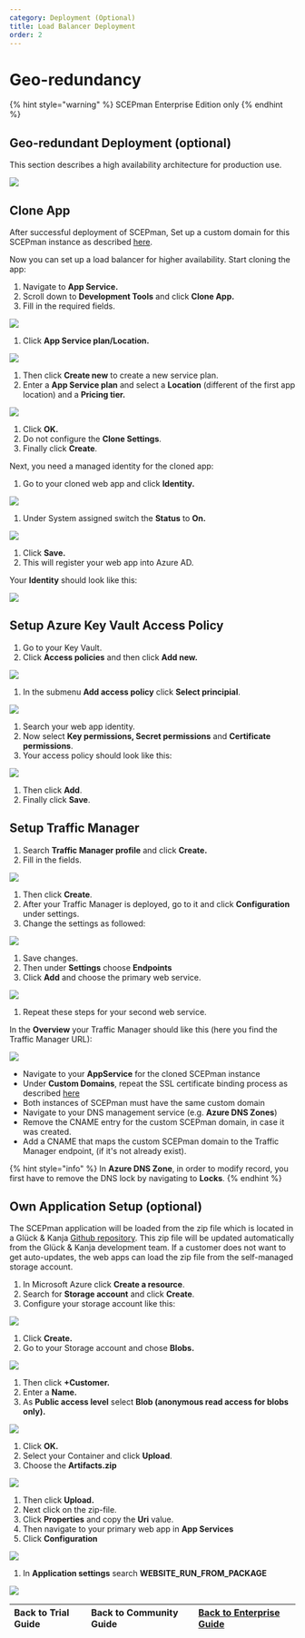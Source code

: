 ```yaml
---
category: Deployment (Optional)
title: Load Balancer Deployment
order: 2
---
```


# Geo-redundancy

{% hint style="warning" %}
SCEPman Enterprise Edition only
{% endhint %}

## Geo-redundant Deployment \(optional\)

This section describes a high availability architecture for production use.

![](../../.gitbook/assets/scepman_loadbalancer1%20%282%29.png)

## Clone App

After successful deployment of SCEPman, Set up a custom domain for this SCEPman instance as described [here](custom-domain.md).

Now you can set up a load balancer for higher availability. Start cloning the app:

1. Navigate to **App Service.** 
2. Scroll down to **Development Tools** and click **Clone App.** 
3. Fill in the required fields.

![](../../.gitbook/assets/scepman_cloneapp1%20%282%29.png)

1. Click **App Service plan/Location.**

![](../../.gitbook/assets/scepman_cloneapp2%20%282%29%20%282%29%20%282%29%20%282%29%20%282%29%20%282%29%20%282%29%20%282%29%20%282%29%20%282%29%20%282%29%20%281%29%20%282%29.png)

1. Then click **Create new** to create a new service plan.
2. Enter a **App Service plan** and select a **Location** \(different of the first app location\) and a **Pricing tier.**

![](../../.gitbook/assets/scepman_cloneapp3%20%281%29.png)

1. Click **OK.**
2. Do not configure the **Clone Settings**.
3. Finally click **Create**.

Next, you need a managed identity for the cloned app:

1. Go to your cloned web app and click **Identity.**

![](../../.gitbook/assets/scepman_identity1%20%282%29%20%282%29%20%282%29%20%282%29%20%282%29%20%282%29%20%282%29%20%282%29%20%282%29%20%282%29%20%282%29%20%282%29%20%282%29%20%282%29.png)

1. Under System assigned switch the **Status** to **On.**

![](../../.gitbook/assets/scepman_identity2%20%282%29%20%282%29%20%282%29%20%282%29%20%282%29%20%282%29%20%282%29%20%282%29%20%282%29%20%282%29%20%282%29%20%282%29%20%282%29%20%282%29%20%281%29.png)

1. Click **Save.**
2. This will register your web app into Azure AD.

Your **Identity** should look like this:

![](../../.gitbook/assets/scepman_identity3%20%282%29%20%282%29%20%282%29%20%282%29%20%282%29%20%282%29%20%282%29%20%282%29%20%282%29%20%282%29%20%282%29%20%282%29%20%282%29%20%282%29.png)

## Setup Azure Key Vault Access Policy

1. Go to your Key Vault. 
2. Click **Access policies** and then click **Add new.**

![](../../.gitbook/assets/scepman_keyvault1%20%282%29.png)

1. In the submenu **Add access policy** click **Select principial**.

![](../../.gitbook/assets/scepman_keyvault2%20%282%29.png)

1. Search your web app identity.
2. Now select **Key permissions, Secret permissions** and **Certificate permissions**.
3. Your access policy should look like this:

![](../../.gitbook/assets/scepman_keyvault3%20%281%29.png)

1. Then click **Add**.
2. Finally click **Save**.

## Setup Traffic Manager

1. Search **Traffic Manager profile** and click **Create.** 
2. Fill in the fields.

![](../../.gitbook/assets/scepman_trafficmanager1%20%282%29%20%282%29%20%282%29%20%282%29%20%282%29%20%282%29%20%282%29%20%282%29%20%282%29%20%282%29%20%282%29%20%282%29%20%282%29%20%282%29.png)

1. Then click **Create**.
2. After your Traffic Manager is deployed, go to it and click **Configuration** under settings.
3. Change the settings as followed:

![](../../.gitbook/assets/scepman_trafficmanager2%20%282%29%20%282%29%20%282%29%20%282%29%20%282%29%20%282%29%20%282%29%20%282%29%20%282%29%20%282%29%20%282%29%20%282%29%20%282%29%20%282%29.png)

1. Save changes.
2. Then under **Settings** choose **Endpoints**
3. Click **Add** and choose the primary web service.

![](../../.gitbook/assets/scepman_trafficmanager3.png)

1. Repeat these steps for your second web service.  

In the **Overview** your Traffic Manager should like this \(here you find the Traffic Manager URL\):

![](../../.gitbook/assets/scepman_trafficmanager4%20%281%29.png)

* Navigate to your **AppService** for the cloned SCEPman instance
* Under **Custom Domains**, repeat the SSL certificate binding process as described [here](https://docs.scepman.com/scepman-configuration/optional/custom-domain)
* Both instances of SCEPman must have the same custom domain
* Navigate to your DNS management service \(e.g. **Azure DNS Zones**\)
* Remove the CNAME entry for the custom SCEPman domain, in case it was created.
* Add a CNAME that maps the custom SCEPman domain to the Traffic Manager endpoint, \(if it's not already exist\).

{% hint style="info" %}
In **Azure DNS Zone**, in order to modify record, you first have to remove the DNS lock by navigating to **Locks**.
{% endhint %}

## Own Application Setup \(optional\)

The SCEPman application will be loaded from the zip file which is located in a Glück & Kanja [Github repository](https://github.com/scepman/install/raw/master/dist/Artifacts.zip). This zip file will be updated automatically from the Glück & Kanja development team. If a customer does not want to get auto-updates, the web apps can load the zip file from the self-managed storage account.

1. In Microsoft Azure click **Create a resource**. 
2. Search for **Storage account** and click **Create**. 
3. Configure your storage account like this:

![](../../.gitbook/assets/scepman_storage1%20%281%29.png)

1. Click **Create.**
2. Go to your Storage account and chose **Blobs.**

![](../../.gitbook/assets/scepman_storage2%20%282%29%20%282%29%20%282%29%20%282%29%20%282%29%20%282%29%20%282%29%20%282%29%20%282%29%20%282%29%20%282%29%20%282%29%20%282%29%20%282%29%20%282%29.png)

1. Then click **+Customer.**
2. Enter a **Name.**
3. As **Public access level** select **Blob \(anonymous read access for blobs only\).**

![](../../.gitbook/assets/scepman_storage3%20%282%29%20%282%29%20%282%29%20%282%29%20%282%29%20%282%29%20%282%29%20%282%29%20%282%29%20%282%29%20%282%29%20%282%29%20%282%29%20%282%29.png)

1. Click **OK.**
2. Select your Container and click **Upload**.
3. Choose the **Artifacts.zip**

![](../../.gitbook/assets/scepman_storage4%20%282%29%20%282%29%20%282%29%20%282%29%20%282%29%20%282%29%20%282%29%20%282%29%20%282%29%20%282%29%20%282%29%20%282%29%20%282%29%20%282%29%20%281%29.png)

1. Then click **Upload.**
2. Next click on the zip-file.
3. Click **Properties** and copy the **Uri** value.
4. Then navigate to your primary web app in **App Services**
5. Click **Configuration**

![](../../.gitbook/assets/scepman_storage5%20%282%29%20%282%29%20%282%29%20%282%29%20%282%29%20%282%29%20%282%29%20%282%29%20%282%29%20%282%29%20%282%29%20%282%29%20%282%29%20%282%29.png)

1. In **Application settings** search **WEBSITE\_RUN\_FROM\_PACKAGE**

![](../../.gitbook/assets/scepman_storage6%20%281%29%20%281%29%20%281%29%20%281%29%20%281%29%20%281%29%20%281%29%20%281%29%20%281%29%20%282%29%20%282%29%20%282%29%20%282%29%20%282%29%20%282%29%20%282%29%20%282%29%20%282%29%20%282%29%20%282%29%20%282%29%20%282%29%20%282%29.png)

| Back to Trial Guide | Back to Community Guide | ​[Back to Enterprise Guide​](../../scepman-deployment/enterprise-guide.md#step-10-configure-geo-redundancy-optional) |
| :--- | :--- | :--- |


